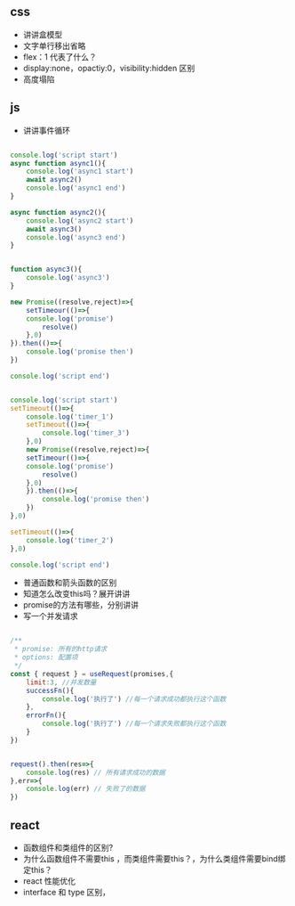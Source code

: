 ## css
- 讲讲盒模型
- 文字单行移出省略
- flex：1 代表了什么？
- display:none，opactiy:0，visibility:hidden 区别
- 高度塌陷


## js
- 讲讲事件循环
```js

console.log('script start')
async function async1(){
    console.log('async1 start')
    await async2()
    console.log('async1 end')
}

async function async2(){
    console.log('async2 start')
    await async3()
    console.log('async3 end')
}


function async3(){
    console.log('async3')
}

new Promise((resolve,reject)=>{
    setTimeour(()=>{
    console.log('promise')
        resolve()
    },0)
}).then(()=>{
    console.log('promise then')
})

console.log('script end')
```
```js

console.log('script start')
setTimeout(()=>{
    console.log('timer_1')
    setTimeout(()=>{
        console.log('timer_3')
    },0)
    new Promise((resolve,reject)=>{
    setTimeour(()=>{
    console.log('promise')
        resolve()
    },0)
    }).then(()=>{
        console.log('promise then')
    })
},0)

setTimeout(()=>{
    console.log('timer_2')
},0)

console.log('script end')
```
- 普通函数和箭头函数的区别
- 知道怎么改变this吗？展开讲讲
- promise的方法有哪些，分别讲讲
- 写一个并发请求
```js

/**
 * promise: 所有的http请求
 * options: 配置项
 */
const { request } = useRequest(promises,{
    limit:3, //并发数量
    successFn(){
        console.log('执行了') //每一个请求成功都执行这个函数
    },
    errorFn(){
        console.log('执行了') //每一个请求失败都执行这个函数
    }
})


request().then(res=>{
    console.log(res) // 所有请求成功的数据
},err=>{
    console.log(err) // 失败了的数据
})

```



## react
- 函数组件和类组件的区别?
- 为什么函数组件不需要this ，而类组件需要this？，为什么类组件需要bind绑定this？
- react 性能优化
- interface 和 type 区别，
